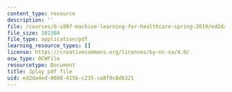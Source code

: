 ```yaml
---
content_type: resource
description: ''
file: /courses/6-s897-machine-learning-for-healthcare-spring-2019/ed2da4ed0688415bc235ca8f8c8d6321_lkO2ocJBsmI.pdf
file_size: 101384
file_type: application/pdf
learning_resource_types: []
license: https://creativecommons.org/licenses/by-nc-sa/4.0/
ocw_type: OCWFile
resourcetype: Document
title: 3play pdf file
uid: ed2da4ed-0688-415b-c235-ca8f8c8d6321
---
```

